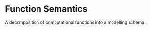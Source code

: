 Function Semantics
==================

A decomposition of computational functions into a modelling schema.
